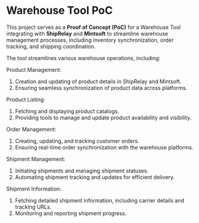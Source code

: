 # Warehouse Tool PoC
This project serves as a **Proof of Concept (PoC)** for a Warehouse Tool integrating with **ShipRelay** and **Mintsoft** to streamline warehouse management processes, including inventory synchronization, order tracking, and shipping coordination. 

The tool streamlines various warehouse operations, including:

Product Management:
1. Creation and updating of product details in ShipRelay and Mintsoft.
2. Ensuring seamless synchronization of product data across platforms.

Product Listing:
1. Fetching and displaying product catalogs.
2. Providing tools to manage and update product availability and visibility.

Order Management:
1. Creating, updating, and tracking customer orders.
2. Ensuring real-time order synchronization with the warehouse platforms.

Shipment Management:
1. Initiating shipments and managing shipment statuses.
2. Automating shipment tracking and updates for efficient delivery.

Shipment Information:
1. Fetching detailed shipment information, including carrier details and tracking URLs.
2. Monitoring and reporting shipment progress.

